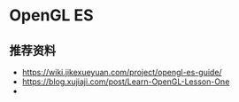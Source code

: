 # OpenGL ES

## 推荐资料
* https://wiki.jikexueyuan.com/project/opengl-es-guide/
* https://blog.xujiaji.com/post/Learn-OpenGL-Lesson-One
* 